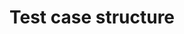 ---
layout: default
group: mftf
subgroup: 40 Test case
title: Test case structure
menu_title: Structure
version: 2.3
github_link: magento-functional-testing-framework/test-case/structure.md
---